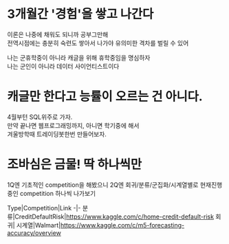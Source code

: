 # 3개월간 '경험'을 쌓고 나간다
이론은 나중에 채워도 되니까 공부그만해<br>
전역시점에는 충분히 숙련도 쌓아서 나가야 유의미한 격차를 벌릴 수 있어<br>

나는 군휴학중이 아니라 캐글을 위해 휴학중임을 명심하자<br>
나는 군인이 아니라 데이터 사이언티스트이다<br>

# 캐글만 한다고 능률이 오르는 건 아니다.
4월부턴 SQL위주로 가자.<br>
만약 끝나면 웹프로그래밍까지, 아니면 학기중에 해서<br> 
겨울방학때 트레이딩봇한번 만들어보자.<br>

# 조바심은 금물! 딱 하나씩만
1Q엔 기초적인 competition을 해봤으니
2Q엔 회귀/분류/군집화/시계열별로 현재진행중인 competition 하나씩 나가보기 

Type|Competition|Link
-|-
분류|CreditDefaultRisk|https://www.kaggle.com/c/home-credit-default-risk
회귀|
시계열|Walmart|https://www.kaggle.com/c/m5-forecasting-accuracy/overview
